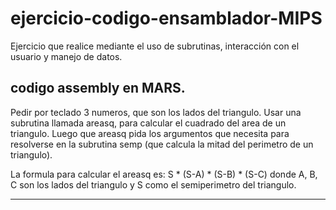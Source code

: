 # ejercicio-codigo-ensamblador-MIPS
Ejercicio que realice mediante el uso de subrutinas, interacción con el usuario y manejo de datos.

codigo assembly en MARS.
--------------------------------------------------------------------------------------------------------------------------------------------------------------------------------------
Pedir por teclado 3 numeros, que son los lados del triangulo.
Usar una subrutina llamada areasq, para calcular el cuadrado del area de un triangulo. Luego que areasq pida los argumentos que necesita para resolverse
en la subrutina semp (que calcula la mitad del perimetro de un triangulo).

La formula para calcular el areasq es: S * (S-A) * (S-B) * (S-C)
donde A, B, C son los lados del triangulo y S como el semiperimetro del triangulo.

--------------------------------------------------------------------------------------------------------------------------------------------------------------------------------------

